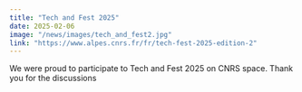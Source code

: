 ```yaml
---
title: "Tech and Fest 2025"
date: 2025-02-06
image: "/news/images/tech_and_fest2.jpg"
link: "https://www.alpes.cnrs.fr/fr/tech-fest-2025-edition-2"
---
```


We were proud to participate to Tech and Fest 2025 on CNRS space. Thank you for the discussions
